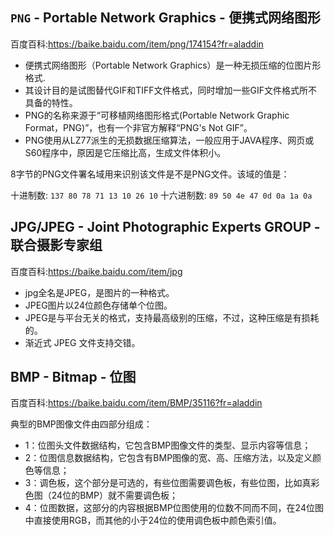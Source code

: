 ## ```PNG``` - Portable Network Graphics - 便携式网络图形

百度百科:<https://baike.baidu.com/item/png/174154?fr=aladdin>

* 便携式网络图形（Portable Network Graphics）是一种无损压缩的位图片形格式.
* 其设计目的是试图替代GIF和TIFF文件格式，同时增加一些GIF文件格式所不具备的特性。
* PNG的名称来源于“可移植网络图形格式(Portable Network Graphic Format，PNG)”，也有一个非官方解释“PNG's Not GIF”。
* PNG使用从LZ77派生的无损数据压缩算法，一般应用于JAVA程序、网页或S60程序中，原因是它压缩比高，生成文件体积小。

8字节的PNG文件署名域用来识别该文件是不是PNG文件。该域的值是：

十进制数: ```137 80 78 71 13 10 26 10```
十六进制数: ```89 50 4e 47 0d 0a 1a 0a```

## JPG/JPEG - Joint Photographic Experts GROUP - 联合摄影专家组

百度百科:<https://baike.baidu.com/item/jpg>

* jpg全名是JPEG，是图片的一种格式。
* JPEG图片以24位颜色存储单个位图。
* JPEG是与平台无关的格式，支持最高级别的压缩，不过，这种压缩是有损耗的。
* 渐近式 JPEG 文件支持交错。

## BMP - Bitmap - 位图

百度百科:<https://baike.baidu.com/item/BMP/35116?fr=aladdin>

典型的BMP图像文件由四部分组成：

* 1：位图头文件数据结构，它包含BMP图像文件的类型、显示内容等信息；
* 2：位图信息数据结构，它包含有BMP图像的宽、高、压缩方法，以及定义颜色等信息；
* 3：调色板，这个部分是可选的，有些位图需要调色板，有些位图，比如真彩色图（24位的BMP）就不需要调色板；
* 4：位图数据，这部分的内容根据BMP位图使用的位数不同而不同，在24位图中直接使用RGB，而其他的小于24位的使用调色板中颜色索引值。
